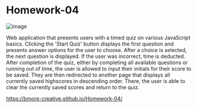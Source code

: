 # Homework-04

![image](https://user-images.githubusercontent.com/80925456/128693574-4e3e7060-292e-4b13-a32f-327106c82507.png)

Web application that presents users with a timed quiz on various JavaScript basics. Clicking the 'Start Quiz' button displays the first question and presents answer options for the user to choose. After a choice is selected, the next question is displayed. If the user was incorrect, time is deducted. After completion of the quiz, either by completing all available questions or running out of time, the user is allowed to input their initials for their score to be saved. They are then redirected to another page that displays all currently saved highscores in descending order. There, the user is able to clear the currently saved scores and return to the quiz. 

https://bmore-creative.github.io/Homework-04/
